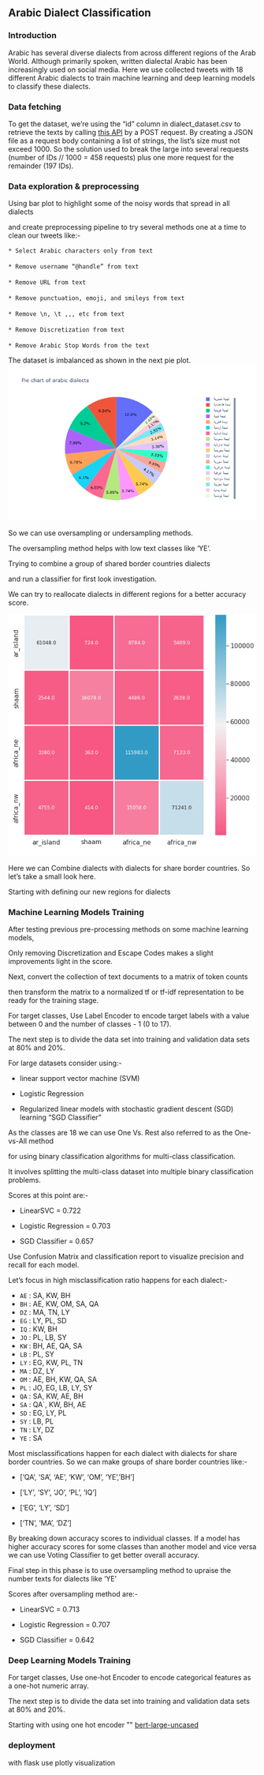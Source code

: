 ## Arabic Dialect Classification



### Introduction

Arabic has several diverse dialects from across different regions of the Arab World. Although primarily spoken, written dialectal Arabic has been increasingly used on social media. Here we use collected tweets with 18 different Arabic dialects to train machine learning and deep learning models to classify these dialects.



### Data fetching 

To get the dataset, we’re using the “id” column in dialect_dataset.csv to retrieve the texts by calling [this API](https://recruitment.aimtechnologies.co/ai-tasks) by a POST request. By creating a JSON file as a request body containing a list of strings, the list’s size must not exceed 1000. So the solution used to break the large into several requests (number of IDs // 1000 = 458 requests) plus one more request for the remainder (197 IDs).




### Data exploration & preprocessing
Using bar plot to highlight some of the noisy words that spread in all dialects 

and create preprocessing pipeline to try several methods one at a time to clean our tweets like:-

    * Select Arabic characters only from text

    * Remove username “@handle” from text

    * Remove URL from text

    * Remove punctuation, emoji, and smileys from text

    * Remove \n, \t ,,, etc from text

    * Remove Discretization from text

    * Remove Arabic Stop Words from the text
    
The dataset is imbalanced as shown in the next pie plot. 
![](/images/pie.png)

So we can use oversampling or undersampling methods. 

The oversampling method helps with low text classes like ‘YE’.

Trying to combine a group of shared border countries dialects 

and run a classifier for first look investigation. 

We can try to reallocate dialects in different regions for a better accuracy score.

![](/images/cm.png)

Here we can Combine dialects with dialects for share border countries. So let’s take a small look here.

Starting with defining our new regions for dialects




### Machine Learning Models Training
After testing previous pre-processing methods on some machine learning models, 

Only removing Discretization and Escape Codes makes a slight improvements light in the score.

Next, convert the collection of text documents to a matrix of token counts

then transform the matrix to a normalized tf or tf-idf representation to be ready for the training stage. 

For target classes, Use Label Encoder to encode target labels with a value between 0 and the number of classes - 1 (0 to 17).

The next step is to divide the data set into training and validation data sets at 80% and 20%.

For large datasets consider using:-

  - linear support vector machine (SVM)

  - Logistic Regression 

  - Regularized linear models with stochastic gradient descent (SGD) learning “SGD Classifier”

As the classes are 18 we can use One Vs. Rest also referred to as the One-vs-All method 

for using binary classification algorithms for multi-class classification.

It involves splitting the multi-class dataset into multiple binary classification problems.

Scores at this point are:-

  - LinearSVC = 0.722

  - Logistic Regression = 0.703

  - SGD Classifier  = 0.657

Use Confusion Matrix and classification report to visualize precision and recall for each model.

Let’s focus in high misclassification ratio happens for each dialect:-

- `AE` :  SA, KW, BH
- `BH` :  AE, KW, OM, SA, QA
- `DZ` :  MA, TN, LY
- `EG` :  LY, PL, SD
- `IQ` :  KW, BH
- `JO` :  PL, LB, SY
- `KW` :  BH, AE, QA, SA
- `LB` :  PL, SY
- `LY` :  EG, KW, PL, TN
- `MA` :  DZ, LY
- `OM` :  AE, BH, KW, QA, SA
- `PL` :  JO, EG, LB, LY, SY
- `QA` :  SA, KW, AE, BH
- `SA` :  QA`, KW, BH, AE
- `SD` :  EG, LY, PL
- `SY` :  LB, PL
- `TN` :  LY, DZ
- `YE` :  SA

Most misclassifications happen for each dialect with dialects for share border countries. So we can make groups of share border countries like:-

- [‘QA’, ‘SA’, ‘AE’, ‘KW’, ‘OM’, ‘YE’,’BH’]

- [‘LY’, ‘SY’, ‘JO’, ‘PL’, ‘IQ’]

- [‘EG’, ‘LY’, ‘SD’]

- [‘TN’, ‘MA’, ‘DZ’]

By breaking down accuracy scores to individual classes. If a model has higher accuracy scores for some classes than another model and vice versa we can use Voting Classifier to get better overall accuracy.

Final step in this phase is to use oversampling method to upraise the number texts for dialects like ‘YE’

Scores after oversampling method are:-

  - LinearSVC = 0.713

  - Logistic Regression = 0.707

  - SGD Classifier  = 0.642


### Deep Learning Models Training

For target classes, Use one-hot Encoder to encode categorical features as a one-hot numeric array.

The next step is to divide the data set into training and validation data sets at 80% and 20%.


Starting with using one hot encoder ""
[bert-large-uncased](https://huggingface.co/bert-large-uncased)




### deployment
 with flask use plotly visualization



